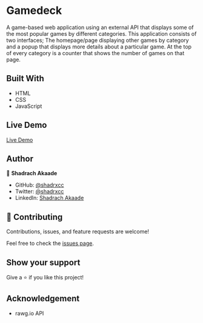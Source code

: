 # Gamedeck
A game-based web application using an external API that displays some of the most popular games by different categories. This application consists of two interfaces; The homepage/page displaying other games by category and a popup that displays more details about a particular game. At the top of every category is a counter that shows the number of games on that page.

## Built With 
- HTML
- CSS
- JavaScript

## Live Demo

[Live Demo](https://631a68d7231fa91c68c0f086--marvelous-arithmetic-da7874.netlify.app/)

## Author

👤 **Shadrach Akaade**

- GitHub: [@shadrxcc](https://github.com/shadrxcc)
- Twitter: [@shadrxcc](https://twitter.com/shadrxcc)
- LinkedIn: [Shadrach Akaade](https://www.linkedin.com/in/shadrach-akaade-24a375189/)

## 🤝 Contributing
Contributions, issues, and feature requests are welcome!

Feel free to check the [issues page](https://github.com/shadrxcc/weather-app-js/issues).

## Show your support

Give a ⭐️ if you like this project!

## Acknowledgement
- rawg.io API
